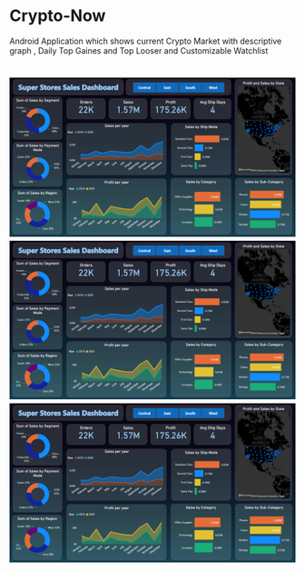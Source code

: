 # Crypto-Now
Android Application which shows current Crypto Market with descriptive graph , Daily Top Gaines and Top Looser and  Customizable Watchlist 
<h1 align="center">
  <img alt="Home page" title="Dashboard" src="https://github.com/shubhanshushubham/Dashboard-Sales/blob/main/home.png" />
  <img alt="Home page" title="Dashboard" src="https://github.com/shubhanshushubham/Dashboard-Sales/blob/main/home.png" />
  <img alt="Home page" title="Dashboard" src="https://github.com/shubhanshushubham/Dashboard-Sales/blob/main/home.png" />

  
</h1>
